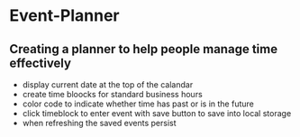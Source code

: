 # Event-Planner

## Creating a planner to help people manage time effectively

* display current date at the top of the calandar
* create time bloocks for standard business hours
* color code to indicate whether time has past or is in the future
* click timeblock to enter event with save button to save into local storage
* when refreshing the saved events persist
